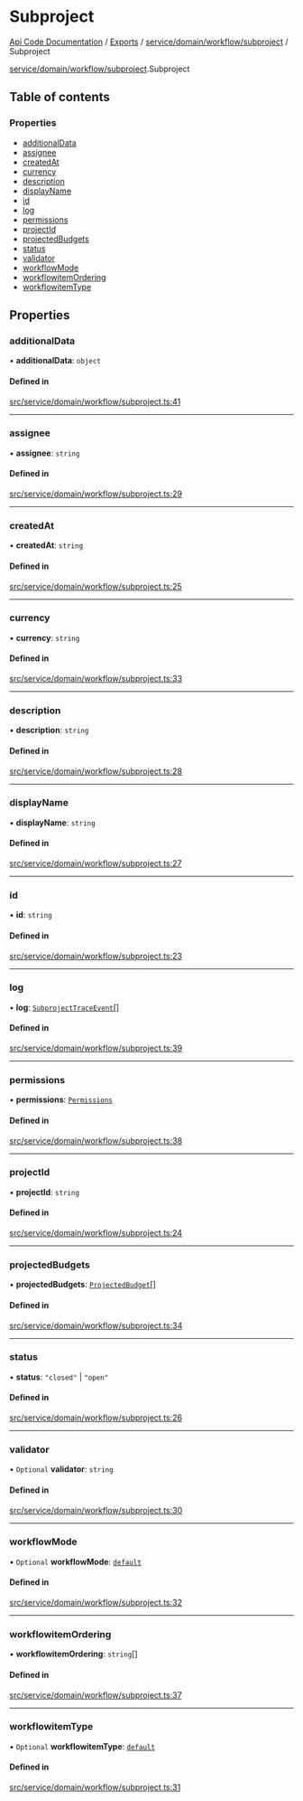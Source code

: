 # Subproject
[Api Code Documentation](../README.md) / [Exports](../modules.md) / [service/domain/workflow/subproject](../modules/service_domain_workflow_subproject.md) / Subproject

[service/domain/workflow/subproject](../modules/service_domain_workflow_subproject.md).Subproject

## Table of contents

### Properties

- [additionalData](service_domain_workflow_subproject.Subproject.md#additionaldata)
- [assignee](service_domain_workflow_subproject.Subproject.md#assignee)
- [createdAt](service_domain_workflow_subproject.Subproject.md#createdat)
- [currency](service_domain_workflow_subproject.Subproject.md#currency)
- [description](service_domain_workflow_subproject.Subproject.md#description)
- [displayName](service_domain_workflow_subproject.Subproject.md#displayname)
- [id](service_domain_workflow_subproject.Subproject.md#id)
- [log](service_domain_workflow_subproject.Subproject.md#log)
- [permissions](service_domain_workflow_subproject.Subproject.md#permissions)
- [projectId](service_domain_workflow_subproject.Subproject.md#projectid)
- [projectedBudgets](service_domain_workflow_subproject.Subproject.md#projectedbudgets)
- [status](service_domain_workflow_subproject.Subproject.md#status)
- [validator](service_domain_workflow_subproject.Subproject.md#validator)
- [workflowMode](service_domain_workflow_subproject.Subproject.md#workflowmode)
- [workflowitemOrdering](service_domain_workflow_subproject.Subproject.md#workflowitemordering)
- [workflowitemType](service_domain_workflow_subproject.Subproject.md#workflowitemtype)

## Properties

### additionalData

• **additionalData**: `object`

#### Defined in

[src/service/domain/workflow/subproject.ts:41](https://github.com/openkfw/TruBudget/blob/c993c60c/api/src/service/domain/workflow/subproject.ts#L41)

___

### assignee

• **assignee**: `string`

#### Defined in

[src/service/domain/workflow/subproject.ts:29](https://github.com/openkfw/TruBudget/blob/c993c60c/api/src/service/domain/workflow/subproject.ts#L29)

___

### createdAt

• **createdAt**: `string`

#### Defined in

[src/service/domain/workflow/subproject.ts:25](https://github.com/openkfw/TruBudget/blob/c993c60c/api/src/service/domain/workflow/subproject.ts#L25)

___

### currency

• **currency**: `string`

#### Defined in

[src/service/domain/workflow/subproject.ts:33](https://github.com/openkfw/TruBudget/blob/c993c60c/api/src/service/domain/workflow/subproject.ts#L33)

___

### description

• **description**: `string`

#### Defined in

[src/service/domain/workflow/subproject.ts:28](https://github.com/openkfw/TruBudget/blob/c993c60c/api/src/service/domain/workflow/subproject.ts#L28)

___

### displayName

• **displayName**: `string`

#### Defined in

[src/service/domain/workflow/subproject.ts:27](https://github.com/openkfw/TruBudget/blob/c993c60c/api/src/service/domain/workflow/subproject.ts#L27)

___

### id

• **id**: `string`

#### Defined in

[src/service/domain/workflow/subproject.ts:23](https://github.com/openkfw/TruBudget/blob/c993c60c/api/src/service/domain/workflow/subproject.ts#L23)

___

### log

• **log**: [`SubprojectTraceEvent`](service_domain_workflow_subproject_trace_event.SubprojectTraceEvent.md)[]

#### Defined in

[src/service/domain/workflow/subproject.ts:39](https://github.com/openkfw/TruBudget/blob/c993c60c/api/src/service/domain/workflow/subproject.ts#L39)

___

### permissions

• **permissions**: [`Permissions`](../modules/service_domain_permissions.md#permissions)

#### Defined in

[src/service/domain/workflow/subproject.ts:38](https://github.com/openkfw/TruBudget/blob/c993c60c/api/src/service/domain/workflow/subproject.ts#L38)

___

### projectId

• **projectId**: `string`

#### Defined in

[src/service/domain/workflow/subproject.ts:24](https://github.com/openkfw/TruBudget/blob/c993c60c/api/src/service/domain/workflow/subproject.ts#L24)

___

### projectedBudgets

• **projectedBudgets**: [`ProjectedBudget`](service_domain_workflow_projected_budget.ProjectedBudget.md)[]

#### Defined in

[src/service/domain/workflow/subproject.ts:34](https://github.com/openkfw/TruBudget/blob/c993c60c/api/src/service/domain/workflow/subproject.ts#L34)

___

### status

• **status**: ``"closed"`` \| ``"open"``

#### Defined in

[src/service/domain/workflow/subproject.ts:26](https://github.com/openkfw/TruBudget/blob/c993c60c/api/src/service/domain/workflow/subproject.ts#L26)

___

### validator

• `Optional` **validator**: `string`

#### Defined in

[src/service/domain/workflow/subproject.ts:30](https://github.com/openkfw/TruBudget/blob/c993c60c/api/src/service/domain/workflow/subproject.ts#L30)

___

### workflowMode

• `Optional` **workflowMode**: [`default`](../modules/service_domain_workflow_types.md#default)

#### Defined in

[src/service/domain/workflow/subproject.ts:32](https://github.com/openkfw/TruBudget/blob/c993c60c/api/src/service/domain/workflow/subproject.ts#L32)

___

### workflowitemOrdering

• **workflowitemOrdering**: `string`[]

#### Defined in

[src/service/domain/workflow/subproject.ts:37](https://github.com/openkfw/TruBudget/blob/c993c60c/api/src/service/domain/workflow/subproject.ts#L37)

___

### workflowitemType

• `Optional` **workflowitemType**: [`default`](../modules/service_domain_workflowitem_types_types.md#default)

#### Defined in

[src/service/domain/workflow/subproject.ts:31](https://github.com/openkfw/TruBudget/blob/c993c60c/api/src/service/domain/workflow/subproject.ts#L31)
